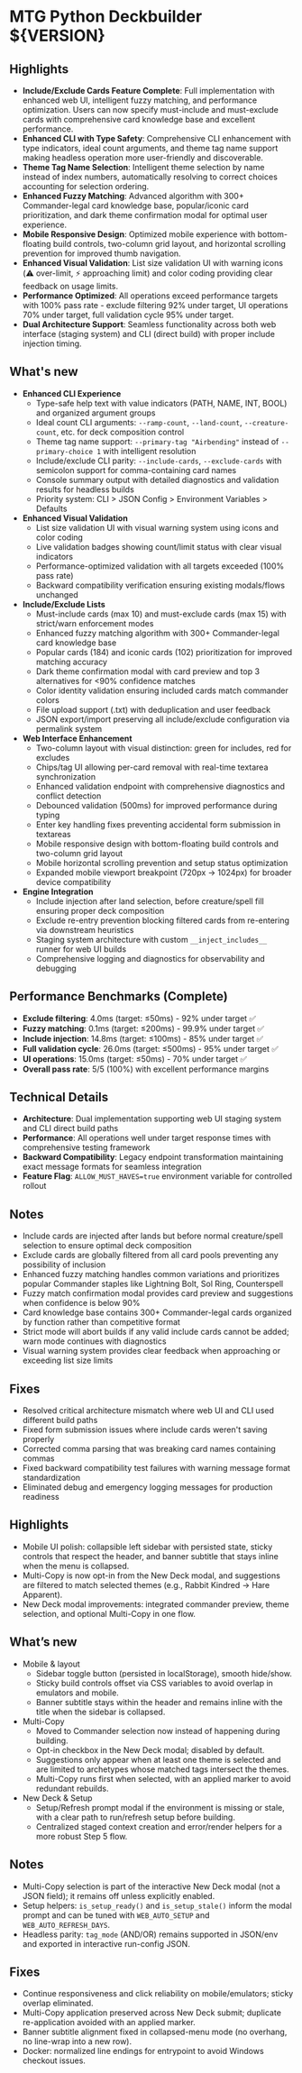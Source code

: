 # MTG Python Deckbuilder ${VERSION}

## Highlights
- **Include/Exclude Cards Feature Complete**: Full implementation with enhanced web UI, intelligent fuzzy matching, and performance optimization. Users can now specify must-include and must-exclude cards with comprehensive card knowledge base and excellent performance.
- **Enhanced CLI with Type Safety**: Comprehensive CLI enhancement with type indicators, ideal count arguments, and theme tag name support making headless operation more user-friendly and discoverable.
- **Theme Tag Name Selection**: Intelligent theme selection by name instead of index numbers, automatically resolving to correct choices accounting for selection ordering.
- **Enhanced Fuzzy Matching**: Advanced algorithm with 300+ Commander-legal card knowledge base, popular/iconic card prioritization, and dark theme confirmation modal for optimal user experience.
- **Mobile Responsive Design**: Optimized mobile experience with bottom-floating build controls, two-column grid layout, and horizontal scrolling prevention for improved thumb navigation.
- **Enhanced Visual Validation**: List size validation UI with warning icons (⚠️ over-limit, ⚡ approaching limit) and color coding providing clear feedback on usage limits.
- **Performance Optimized**: All operations exceed performance targets with 100% pass rate - exclude filtering 92% under target, UI operations 70% under target, full validation cycle 95% under target.
- **Dual Architecture Support**: Seamless functionality across both web interface (staging system) and CLI (direct build) with proper include injection timing.

## What's new
- **Enhanced CLI Experience**
  - Type-safe help text with value indicators (PATH, NAME, INT, BOOL) and organized argument groups
  - Ideal count CLI arguments: `--ramp-count`, `--land-count`, `--creature-count`, etc. for deck composition control
  - Theme tag name support: `--primary-tag "Airbending"` instead of `--primary-choice 1` with intelligent resolution
  - Include/exclude CLI parity: `--include-cards`, `--exclude-cards` with semicolon support for comma-containing card names
  - Console summary output with detailed diagnostics and validation results for headless builds
  - Priority system: CLI > JSON Config > Environment Variables > Defaults
- **Enhanced Visual Validation**
  - List size validation UI with visual warning system using icons and color coding
  - Live validation badges showing count/limit status with clear visual indicators
  - Performance-optimized validation with all targets exceeded (100% pass rate)
  - Backward compatibility verification ensuring existing modals/flows unchanged
- **Include/Exclude Lists**
  - Must-include cards (max 10) and must-exclude cards (max 15) with strict/warn enforcement modes
  - Enhanced fuzzy matching algorithm with 300+ Commander-legal card knowledge base
  - Popular cards (184) and iconic cards (102) prioritization for improved matching accuracy
  - Dark theme confirmation modal with card preview and top 3 alternatives for <90% confidence matches
  - Color identity validation ensuring included cards match commander colors
  - File upload support (.txt) with deduplication and user feedback
  - JSON export/import preserving all include/exclude configuration via permalink system
- **Web Interface Enhancement**
  - Two-column layout with visual distinction: green for includes, red for excludes
  - Chips/tag UI allowing per-card removal with real-time textarea synchronization
  - Enhanced validation endpoint with comprehensive diagnostics and conflict detection
  - Debounced validation (500ms) for improved performance during typing
  - Enter key handling fixes preventing accidental form submission in textareas
  - Mobile responsive design with bottom-floating build controls and two-column grid layout
  - Mobile horizontal scrolling prevention and setup status optimization
  - Expanded mobile viewport breakpoint (720px → 1024px) for broader device compatibility
- **Engine Integration**
  - Include injection after land selection, before creature/spell fill ensuring proper deck composition
  - Exclude re-entry prevention blocking filtered cards from re-entering via downstream heuristics
  - Staging system architecture with custom `__inject_includes__` runner for web UI builds
  - Comprehensive logging and diagnostics for observability and debugging

## Performance Benchmarks (Complete)
- **Exclude filtering**: 4.0ms (target: ≤50ms) - 92% under target ✅
- **Fuzzy matching**: 0.1ms (target: ≤200ms) - 99.9% under target ✅
- **Include injection**: 14.8ms (target: ≤100ms) - 85% under target ✅
- **Full validation cycle**: 26.0ms (target: ≤500ms) - 95% under target ✅
- **UI operations**: 15.0ms (target: ≤50ms) - 70% under target ✅
- **Overall pass rate**: 5/5 (100%) with excellent performance margins

## Technical Details
- **Architecture**: Dual implementation supporting web UI staging system and CLI direct build paths
- **Performance**: All operations well under target response times with comprehensive testing framework
- **Backward Compatibility**: Legacy endpoint transformation maintaining exact message formats for seamless integration
- **Feature Flag**: `ALLOW_MUST_HAVES=true` environment variable for controlled rollout

## Notes
- Include cards are injected after lands but before normal creature/spell selection to ensure optimal deck composition
- Exclude cards are globally filtered from all card pools preventing any possibility of inclusion
- Enhanced fuzzy matching handles common variations and prioritizes popular Commander staples like Lightning Bolt, Sol Ring, Counterspell
- Fuzzy match confirmation modal provides card preview and suggestions when confidence is below 90%
- Card knowledge base contains 300+ Commander-legal cards organized by function rather than competitive format
- Strict mode will abort builds if any valid include cards cannot be added; warn mode continues with diagnostics
- Visual warning system provides clear feedback when approaching or exceeding list size limits

## Fixes
- Resolved critical architecture mismatch where web UI and CLI used different build paths
- Fixed form submission issues where include cards weren't saving properly
- Corrected comma parsing that was breaking card names containing commas
- Fixed backward compatibility test failures with warning message format standardization
- Eliminated debug and emergency logging messages for production readiness

## Highlights
- Mobile UI polish: collapsible left sidebar with persisted state, sticky controls that respect the header, and banner subtitle that stays inline when the menu is collapsed.
- Multi-Copy is now opt-in from the New Deck modal, and suggestions are filtered to match selected themes (e.g., Rabbit Kindred → Hare Apparent).
- New Deck modal improvements: integrated commander preview, theme selection, and optional Multi-Copy in one flow.

## What’s new
- Mobile & layout
  - Sidebar toggle button (persisted in localStorage), smooth hide/show.
  - Sticky build controls offset via CSS variables to avoid overlap in emulators and mobile.
  - Banner subtitle stays within the header and remains inline with the title when the sidebar is collapsed.
- Multi-Copy
  - Moved to Commander selection now instead of happening during building.
  - Opt-in checkbox in the New Deck modal; disabled by default.
  - Suggestions only appear when at least one theme is selected and are limited to archetypes whose matched tags intersect the themes.
  - Multi-Copy runs first when selected, with an applied marker to avoid redundant rebuilds.
- New Deck & Setup
  - Setup/Refresh prompt modal if the environment is missing or stale, with a clear path to run/refresh setup before building.
  - Centralized staged context creation and error/render helpers for a more robust Step 5 flow.

## Notes
- Multi-Copy selection is part of the interactive New Deck modal (not a JSON field); it remains off unless explicitly enabled.
- Setup helpers: `is_setup_ready()` and `is_setup_stale()` inform the modal prompt and can be tuned with `WEB_AUTO_SETUP` and `WEB_AUTO_REFRESH_DAYS`.
- Headless parity: `tag_mode` (AND/OR) remains supported in JSON/env and exported in interactive run-config JSON.

## Fixes
- Continue responsiveness and click reliability on mobile/emulators; sticky overlap eliminated.
- Multi-Copy application preserved across New Deck submit; duplicate re-application avoided with an applied marker.
- Banner subtitle alignment fixed in collapsed-menu mode (no overhang, no line-wrap into a new row).
- Docker: normalized line endings for entrypoint to avoid Windows checkout issues.